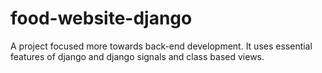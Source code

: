 # food-website-django
A project focused more towards back-end development. It uses essential features of django and django signals and class based views.
